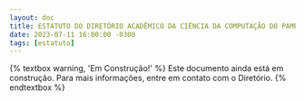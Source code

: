 ```yaml
---
layout: doc
title: ESTATUTO DO DIRETÓRIO ACADÊMICO DA CIÊNCIA DA COMPUTAÇÃO DO PAMPA
date: 2023-07-11 16:00:00 -0300
tags: [estatuto]
---
```


{% textbox warning, 'Em Construção!' %}
  Este documento ainda está em construção. Para mais informações, entre em contato com o Diretório.
{% endtextbox %}

